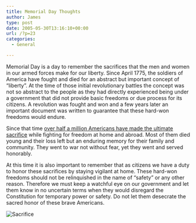 ```yaml
---
title: Memorial Day Thoughts
author: James
type: post
date: 2005-05-30T13:16:10+00:00
url: /?p=23
categories:
  - General

---
```

Memorial Day is a day to remember the sacrifices that the men and women in our armed forces make for our liberty. Since April 1775, the soldiers of America have fought and died for an abstract but important concept of &#8220;liberty&#8221;. At the time of those initial revolutionary battles the concept was not so abstract to the people as they had directly experienced being under a government that did not provide basic freedoms or due process for its citizens. A revolution was fought and won and a few years later an important document was written to guarantee that these hard-won freedoms would endure.

Since that time [over half a million Americans have made the ultimate sacrifice][1] while fighting for freedom at home and abroad. Most of them died young and their loss left but an enduring memory for their family and community. They went to war not without fear, yet they went and served honorably.

At this time it is also important to remember that as citizens we have a duty to honor these sacrifices by staying vigilant at home. These hard-won freedoms should not be relinquished in the name of &#8220;safety&#8221; or any other reason. Therefore we must keep a watchful eye on our government and let them know in no uncertain terms when they would disregard the Constitution for temporary power or safety. Do not let them desecrate the sacred honor of these brave Americans.

![Sacrifice][2]

 [1]: http://www.infoplease.com/ipa/A0004615.html
 [2]: /images/sacrifice.jpg